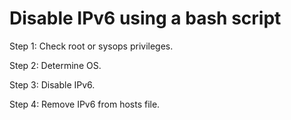 # Disable IPv6 using a bash script

Step 1:
Check root or sysops privileges.

Step 2:
Determine OS.

Step 3:
Disable IPv6.

Step 4:
Remove IPv6 from hosts file.
